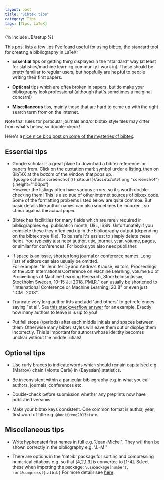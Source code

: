 ```yaml
---
layout: post
title: "Bibtex tips"
category: Tips
tags: [Tips, LaTeX]
---
```

{% include JB/setup %}

This post lists a few tips I've found useful for using bibtex,
the standard tool for creating a bibliography in LaTeX:

* **Essential** tips on getting thing displayed in the "standard" way (at least for
statistics/machine learning community I work in). These should be pretty familiar to
regular users, but hopefully are helpful to people writing their first papers.

* **Optional** tips which are often broken in papers, but do make your bibliography look professional
(although that's sometimes a marginal concern!)

* **Miscellaneous** tips, mainly those that are hard to come up with the right search term from on the internet.

Note that rules for particular journals and/or bibtex style files may differ from what's below,
so double-check!

Here's a [nice nice blog post on some of the mysteries of bibtex](https://serialmentor.com/blog/2015/10/2/Bibtex).

## Essential tips

* Google scholar is a great place to download a bibtex reference for papers from.
Click on the quotation mark symbol under a listing, then on BibTeX at the bottom of the window that pops up.  
![google scholar screenshot]({{ site.url }}/assets/cite1.png "screenshot"){:height="100px"}  
However the listings often have various errors, so it's worth double-checking them!
This is also true of other internet sources of bibtex code.
Some of the formatting problems listed below are quite common.
But basic details like author names can also sometimes be incorrect,
so check against the actual paper.

* Bibtex has facilitities for many fields which are rarely required in bibliographies
e.g. publication month, URL, ISSN.
Unfortunately if you complete these they often end up in the bibliography output (depending on the bibtex style file).
To be safe it's easiest to simply delete these fields.
You typically just need author, title, journal, year, volume, pages,
or similar for conferences.
For books you also need publisher.

* If space is an issue, shorten long journal or conference names.
Long lists of editors can also usually be omitted.  
For example:
"In Jennifer Dy and Andreas Krause, editors, Proceedings of the 35th International Conference on Machine Learning, volume 80 of Proceedings of Machine Learning Research, 
Stockholmsmässan, Stockholm Sweden, 10–15 Jul 2018. PMLR."
can usually be shortened to "International Conference on Machine Learning, 2018" or even just "ICML 2018".

* Truncate very long author lists and add "and others" to get references saying "et al".
See [this stackoverflow answer](https://tex.stackexchange.com/a/123607) for an example.
Exactly how many authors to leave in is up to you!

* Put full stops (/periods) after each middle initials and spaces between them.
Otherwise many bibtex styles will leave them out or display them incorrectly.
This is important for authors whose identity becomes unclear without the middle initials!

## Optional tips

* Use curly braces to indicate words which should remain capitalised
e.g. {Markov} chain {Monte Carlo} in {Bayesian} statistics.

* Be in consistent within a particular bibliography
e.g. in what you call authors, journals, conferences etc.

* Double-check before submission whether any preprints now have published versions.

* Make your bibtex keys consistent.
One common format is author, year, first word of title e.g. `@book{zeng2013state`.

## Miscellaneous tips

* Write hyphenated first names in full e.g. "Jean-Michel".
They will then be shown correctly in the bibliography e.g. "J.-M."

* There are options in the 'natbib' package for sorting and compressing numerical citations
e.g. so that [4,2,1,3] is converted to [1-4].
Select these when importing the package: `\usepackage[numbers, sort&compress]{natbib}`
For more details see [here](https://texfaq.org/FAQ-citesort).
